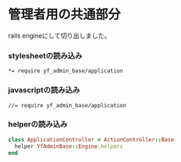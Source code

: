# 管理者用の共通部分

rails engineにして切り出しました。

### stylesheetの読み込み

```
*= require yf_admin_base/application
```

### javascriptの読み込み

``` 
//= require yf_admin_base/application
```

### helperの読み込み

```ruby config/initializers/yf_admin_base.rb
class ApplicationController < ActionController::Base
  helper YfAdminBase::Engine.helpers
end
``` 
